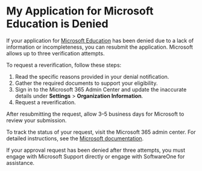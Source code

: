 # My Application for Microsoft Education is Denied

If your application for [Microsoft Education](../microsoft-education.md) has been denied due to a lack of information or incompleteness, you can resubmit the application. Microsoft allows up to three verification attempts.&#x20;

To request a reverification, follow these steps:

1. Read the specific reasons provided in your denial notification.
2. Gather the required documents to support your eligibility.&#x20;
3. Sign in to the Microsoft 365 Admin Center and update the inaccurate details under **Settings** > **Organization Information**.
4. Request a reverification.&#x20;

After resubmitting the request, allow 3–5 business days for Microsoft to review your submission.&#x20;

To track the status of your request, visit the Microsoft 365 admin center. For detailed instructions, see the [Microsoft documentation](https://learn.microsoft.com/en-us/microsoft-365/commerce/subscriptions/verify-academic-eligibility?view=o365-worldwide\&source=recommendations#check-the-status-of-your-schools-academic-eligibility).&#x20;

If your approval request has been denied after three attempts, you must engage with Microsoft Support directly or engage with SoftwareOne for assistance.
